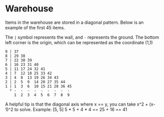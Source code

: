 # Warehouse

Items in the warehouse are stored in a diagonal pattern. Below is an example of the first 45 items.

The `|` symbol represents the wall, and `-` represents the ground. The bottom left corner is the origin,
which can be represented as the coordinate (1,1)

```
9 | 37
8 | 29 38
7 | 22 30 39
6 | 16 23 31 40
5 | 11 17 24 32 41
4 | 7  12 18 25 33 42
3 | 4  8  13 19 26 34 43
2 | 2  5  9  14 20 27 35 44
1 | 1  3  6  10 15 21 28 36 45
  * -  -  -  -  -  -  -  -  -
    1  2  3  4  5  6  7  8  9
```

A helpful tip is that the diagonal axis where x == y, you can take x^2 + (x-1)^2 to solve.
Example: [5, 5]
5 * 5 + 4 * 4 == 25 + 16 == 41